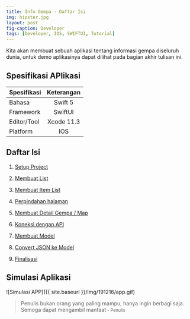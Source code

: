 ```yaml
---
title: Info Gempa - Daftar Isi
img: hipster.jpg
layout: post
fig-caption: Developer
tags: [Developer, IOS, SWIFTUI, Tutorial]
---
```

Kita akan membuat sebuah aplikasi tentang informasi gempa diseluruh dunia, untuk demo aplikasinya dapat dilihat pada bagian akhir tulisan ini. 
<!--more-->

## Spesifikasi APlikasi ##

|  Spesifikasi  | Keterangan      |
| :------------ |:---------------:|
|  Bahasa       | Swift 5         |
| Framework     | SwiftUI         |
| Editor/Tool   | Xcode 11.3      |
| Platform      | IOS             | 


## Daftar Isi ##

1. [Setup Project](https://thengoding.com/2019/12/27/i-info-gempa-setup-project/)

2. [Membuat List](https://thengoding.com/2019/12/27/h-info-gempa-membuat-list/)

3. [Membuat Item List](https://thengoding.com/2019/12/27/g-info-gempa-membuat-item-list/)

4. [Perpindahan halaman](https://thengoding.com/2019/12/27/f-info-gempa-perpindahan-halaman/)

5. [Membuat Detail Gempa / Map](https://thengoding.com/2019/12/27/e-info-gempa-membuat-peta/)

6. [Koneksi dengan API](https://thengoding.com/2019/12/27/d-info-gempa-koneksi-dengan-api/)

7. [Membuat Model](https://thengoding.com/2019/12/27/c-info-gempa-membuat-model/)

8. [Convert JSON ke Model](https://thengoding.com/2019/12/27/b-info-gempa-conversi-json-ke-model/)

9. [Finalisasi](https://thengoding.com/2019/12/27/a-info-gempa-finalisasi-aplikasi/)
    

## Simulasi Aplikasi ##



![Simulasi APP]({{ site.baseurl }}/img/191216/app.gif)


>Penulis bukan orang yang paling mampu, hanya ingin berbagi saja. Semoga dapat mengambil manfaat<small> - Penulis</small>